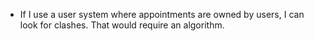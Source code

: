 * If I use a user system where appointments are owned by users, I can look for
  clashes. That would require an algorithm.

